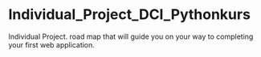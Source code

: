 # Individual_Project_DCI_Pythonkurs
Individual Project. road map that will guide you on your way to completing your first web application.

